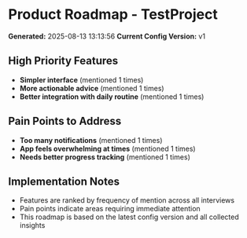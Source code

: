 # Product Roadmap - TestProject

**Generated:** 2025-08-13 13:13:56
**Current Config Version:** v1

## High Priority Features

- **Simpler interface** (mentioned 1 times)
- **More actionable advice** (mentioned 1 times)
- **Better integration with daily routine** (mentioned 1 times)

## Pain Points to Address

- **Too many notifications** (mentioned 1 times)
- **App feels overwhelming at times** (mentioned 1 times)
- **Needs better progress tracking** (mentioned 1 times)

## Implementation Notes

- Features are ranked by frequency of mention across all interviews
- Pain points indicate areas requiring immediate attention
- This roadmap is based on the latest config version and all collected insights
